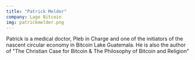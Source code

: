 ```yaml
---
title: "Patrick Melder"
company: Lago Bitcoin
img: patrickmelder.png
---
```


Patrick is a medical doctor, Pleb in Charge and one of the initiators of the nascent circular economy in Bitcoin Lake Guatemala. He is also the author of "The Christian Case for Bitcoin & The Philosophy of Bitcoin and Religion"